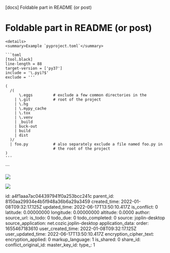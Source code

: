 [docs] Foldable part in README (or post)

# Foldable part in README (or post)

```
<details>
<summary>Example `pyproject.toml`</summary>

```toml
[tool.black]
line-length = 88
target-version = ['py37']
include = '\.pyi?$'
exclude = '''

(
  /(
      \.eggs         # exclude a few common directories in the
    | \.git          # root of the project
    | \.hg
    | \.mypy_cache
    | \.tox
    | \.venv
    | _build
    | buck-out
    | build
    | dist
  )/
  | foo.py           # also separately exclude a file named foo.py in
                     # the root of the project
)
'''
```

</details>
```

![](:/eac65028b31a4fbbbf92520a45745b2d)

![](:/23ead230f72843bea9579c096944a72f)

id: a4f1aaa7ac044397941f0a253bcc241c
parent_id: 8150aa29934e4b5f948a36b6a29a3459
created_time: 2022-01-08T09:32:17.125Z
updated_time: 2022-06-17T13:50:10.417Z
is_conflict: 0
latitude: 0.00000000
longitude: 0.00000000
altitude: 0.0000
author: 
source_url: 
is_todo: 0
todo_due: 0
todo_completed: 0
source: joplin-desktop
source_application: net.cozic.joplin-desktop
application_data: 
order: 1655467183610
user_created_time: 2022-01-08T09:32:17.125Z
user_updated_time: 2022-06-17T13:50:10.417Z
encryption_cipher_text: 
encryption_applied: 0
markup_language: 1
is_shared: 0
share_id: 
conflict_original_id: 
master_key_id: 
type_: 1